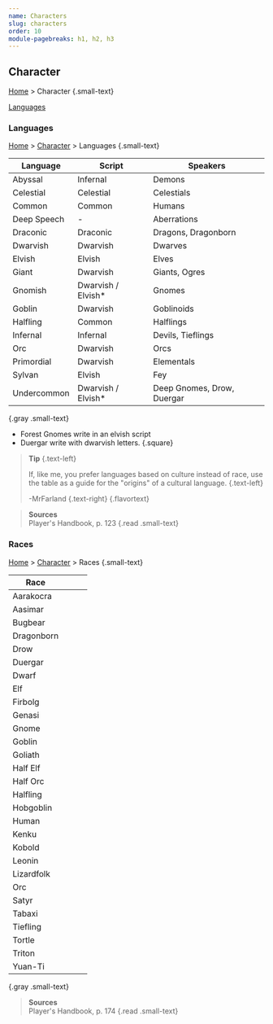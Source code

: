 ```yaml
---
name: Characters
slug: characters
order: 10
module-pagebreaks: h1, h2, h3
---
```

## Character
[Home](home) > Character {.small-text}

<div id="menu-container">
    <a href="languages">Languages</a>
    <a href=""></a>
    <a href=""></a>
    <a href=""></a>
    <a href=""></a>
    <a href=""></a>
    <a href=""></a>
    <a href=""></a>
    <a href=""></a>
</div>




### Languages
[Home](home) > [Character](character) > Languages {.small-text}


| Language    | Script     | Speakers |
|-------------|------------|----------|
| Abyssal     | Infernal   | Demons |
| Celestial   | Celestial  | Celestials |
| Common      | Common     | Humans |
| Deep Speech | -          | Aberrations |
| Draconic    | Draconic   | Dragons, Dragonborn |
| Dwarvish    | Dwarvish   | Dwarves |
| Elvish      | Elvish     | Elves |
| Giant       | Dwarvish   | Giants, Ogres |
| Gnomish     | Dwarvish / Elvish* | Gnomes |
| Goblin      | Dwarvish   | Goblinoids |
| Halfling    | Common     | Halflings |
| Infernal    | Infernal   | Devils, Tieflings |
| Orc         | Dwarvish   | Orcs |
| Primordial  | Dwarvish   | Elementals |
| Sylvan      | Elvish     | Fey |
| Undercommon | Dwarvish / Elvish* | Deep Gnomes, Drow, Duergar |
{.gray .small-text}

- Forest Gnomes write in an elvish script
- Duergar write with dwarvish letters.
{.square}

> **Tip** {.text-left}
>
> If, like me, you prefer languages based on culture instead of race, use the table as a guide for the "origins" of a cultural language. {.text-left}
>
> -MrFarland {.text-right}
{.flavortext}

> **Sources** <br/>
> Player's Handbook, p. 123
{.read .small-text}


### Races
[Home](home) > [Character](character) > Races {.small-text}

| Race       ||||
|------------|---|---|---|
| Aarakocra  | |||
| Aasimar    | |||
| Bugbear    | |||
| Dragonborn | |||
| Drow       | |||
| Duergar    | |||
| Dwarf      | |||
| Elf        | |||
| Firbolg    | |||
| Genasi     | |||
| Gnome      | |||
| Goblin     | |||
| Goliath    | |||
| Half Elf   | |||
| Half Orc   | |||
| Halfling   | |||
| Hobgoblin  | |||
| Human      | |||
| Kenku      | |||
| Kobold     | |||
| Leonin     | |||
| Lizardfolk | |||
| Orc        | |||
| Satyr      | |||
| Tabaxi     | |||
| Tiefling   | |||
| Tortle     | |||
| Triton     | |||
| Yuan-Ti    | |||
{.gray .small-text}

> **Sources** <br/>
> Player's Handbook, p. 174
{.read .small-text}